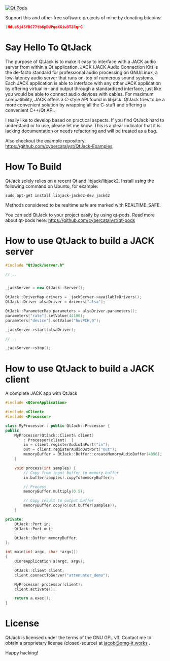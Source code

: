 [![Qt Pods](http://qt-pods.org/assets/logo.png "Qt Pods")](http://qt-pods.org)

Support this and other free software projects of mine by donating bitcoins:
```cpp
1HdLeSj4SfRC77tb6pDUPqeXGiw3T2RqrG
```

Say Hello To QtJack
=======================

The purpose of QtJack is to make it easy to interface with a JACK audio server from within a Qt application. JACK (JACK Audio Connection Kit) is the de-facto standard for professional audio processing on GNU/Linux, a low-latency audio server that runs on-top of numerous sound systems. Each JACK application is able to interface with any other JACK application by offering virtual in- and output through a standardized interface, just like you would be able to connect audio devices with cables. For maximum compatibility, JACK offers a C-style API found in libjack. QtJack tries to be a more convenient solution by wrapping all the C-stuff and offering a convenient C++/Qt API.

I really like to develop based on practical aspects. If you find QtJack hard to understand or to use, please let me know. This is a clear indicator that it is lacking documentation or needs refactoring and will be treated as a bug.

Also checkout the example repository:
https://github.com/cybercatalyst/QtJack-Examples

How To Build
============

QtJack solely relies on a recent Qt and libjack/libjack2. Install using the following command on Ubuntu, for example:

`sudo apt-get install libjack-jackd2-dev jackd2`

Methods considered to be realtime safe are marked with REALTIME_SAFE.

You can add QtJack to your project easily by using qt-pods. Read more about qt-pods here:
https://github.com/cybercatalyst/qt-pods

How to use QtJack to build a JACK server
==========

```cpp
#include "QtJack/server.h"

// ..


_jackServer = new QtJack::Server();

QtJack::DriverMap drivers = _jackServer->availableDrivers();
QtJack::Driver alsaDriver = drivers["alsa"];

QtJack::ParameterMap parameters = alsaDriver.parameters();
parameters["rate"].setValue(44100);
parameters["device"].setValue("hw:PCH,0");

_jackServer->start(alsaDriver);

// ..

_jackServer->stop();

```

How to use QtJack to build a JACK client
==========

A complete JACK app with QtJack
```cpp
#include <QCoreApplication>

#include <Client>
#include <Processor>

class MyProcessor : public QtJack::Processor {
public:
    MyProcessor(QtJack::Client& client)
        : Processor(client)  {
        in = client.registerAudioInPort("in");
        out = client.registerAudioOutPort("out");
        memoryBuffer = QtJack::Buffer::createMemoryAudioBuffer(4096);
    }

    void process(int samples) {
        // Copy from input buffer to memory buffer
        in.buffer(samples).copyTo(memoryBuffer);

        // Process
        memoryBuffer.multiply(0.5);

        // Copy result to output buffer
        memoryBuffer.copyTo(out.buffer(samples));
    }

private:
    QtJack::Port in;
    QtJack::Port out;

    QtJack::Buffer memoryBuffer;
};

int main(int argc, char *argv[])
{
    QCoreApplication a(argc, argv);

    QtJack::Client client;
    client.connectToServer("attenuator_demo");

    MyProcessor processor(client);
    client.activate();

    return a.exec();
}

```

License
========
QtJack is licensed under the terms of the GNU GPL v3. Contact me to obtain a proprietary license (closed-source) at jacob@omg-it.works .

Happy hacking!




